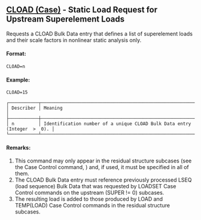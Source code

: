 ## [CLOAD (Case)](https://help.hexagonmi.com/bundle/MSC_Nastran_2022.4/page/Nastran_Combined_Book/qrg/casecontrol4a/TOC.CLOAD.Case.xhtml) - Static Load Request for Upstream Superelement Loads

Requests a CLOAD Bulk Data entry that defines a list of superelement loads and their scale factors in nonlinear static analysis only.

#### Format:

```nastran
CLOAD=n
```

#### Example:

```nastran
CLOAD=15
```

```text
┌───────────┬──────────────────────────────────────────────────────────────────────────┐
│ Describer │ Meaning                                                                  │
├───────────┼──────────────────────────────────────────────────────────────────────────┤
│ n         │ Identification number of a unique CLOAD Bulk Data entry (Integer  >  0). │
└───────────┴──────────────────────────────────────────────────────────────────────────┘
```

#### Remarks:

1. This command may only appear in the residual structure subcases (see the Case Control command,  ) and, if used, it must be specified in all of them.
2. The CLOAD Bulk Data entry must reference previously processed LSEQ (load sequence) Bulk Data that was requested by LOADSET Case Control commands on the upstream (SUPER != 0) subcases.
3. The resulting load is added to those produced by LOAD and TEMP(LOAD) Case Control commands in the residual structure subcases.
